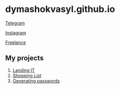 # dymashokvasyl.github.io

<a href = "https://t.me/v_dymashok" target = "_blank">Telegram</a>

<a href = "https://www.instagram.com/v.dymashok/" target = "_blank">Instagram</a>

<a href = "https://freelancehunt.com/freelancer/V_Dymashok.html" target="_blank">Freelance </a>

<h2>My projects</h2>
  <ol>
    <li><a href = "https://dymashokvasyl.github.io/Landing-IT/" target = "_blank">Landing IT</a></li>
    <li><a href = "https://dymashokvasyl.github.io/Shopping%20list/" target = "_blank">Shopping List</a></li>
    <li><a href = "https://dymashokvasyl.github.io/Generating%20passwords/" target = "_blank"> Generating passwords</a></li>
  
 


  </ol>
